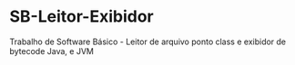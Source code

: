 # SB-Leitor-Exibidor
Trabalho de Software Básico - Leitor de arquivo ponto class e exibidor de bytecode Java, e JVM
